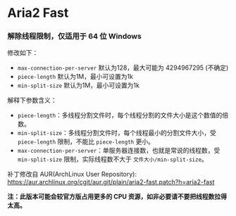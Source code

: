 # Aria2 Fast

### 解除线程限制，仅适用于 64 位 Windows <br>
修改如下：
+ `max-connection-per-server` 默认为128，最大可能为 4294967295 (不确定)
+ `piece-length` 默认为1M，最小可设置为1k
+ `min-split-size` 默认为1M，最小可设置为1k

解释下参数含义：
+ `piece-length`：多线程分割文件时，每个线程分割的文件大小是这个数值的倍数。
+ `min-split-size`：多线程分割文件时，每个线程最小的分割文件大小，受 `piece-length` 限制，不能比 `piece-length` 更小。
+ `max-connection-per-server`：单服务器连接数，也就是常说的线程数，受 `min-split-size` 限制，实际线程数不大于 `文件大小/min-split-size`。

补丁修改自 AUR(ArchLinux User Repository): https://aur.archlinux.org/cgit/aur.git/plain/aria2-fast.patch?h=aria2-fast

**注：此版本可能会较官方版占用更多的 CPU 资源，如非必要请不要把线程数拉得太高。**

